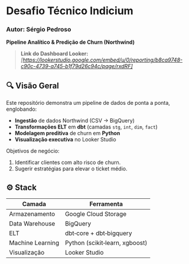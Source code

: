 # Desafio Técnico Indicium
### Autor: Sérgio Pedroso
**Pipeline Analítico & Predição de Churn (Northwind)**

> **Link do Dashboard Looker:** _[https://lookerstudio.google.com/embed/u/0/reporting/b8ca9748-c90c-4739-a745-b1f79d26c94c/page/rxdRF]_

## 🔍 Visão Geral
Este repositório demonstra um pipeline de dados de ponta a ponta, englobando:

- **Ingestão** de dados Northwind (CSV → BigQuery)  
- **Transformações ELT** em **dbt** (camadas `stg`, `int`, `dim`, `fact`)  
- **Modelagem preditiva** de churn em **Python**  
- **Visualização executiva** no Looker Studio  

Objetivos de negócio:
1. Identificar clientes com alto risco de churn.  
2. Sugerir estratégias para elevar o ticket médio.

## ⚙️ Stack
| Camada | Ferramenta |
|--------|------------|
| Armazenamento | Google Cloud Storage |
| Data Warehouse | BigQuery |
| ELT | dbt‑core + dbt‑bigquery |
| Machine Learning | Python (scikit‑learn, xgboost) |
| Visualização | Looker Studio |

